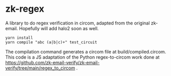 # zk-regex

A library to do regex verification in circom, adapted from the original zk-email. Hopefully will add halo2 soon as well.

```
yarn install
yarn compile "abc (a|b|c)+" test_circuit
```

The compilation command generates a circom file at build/compiled.circom. This code is a JS adaptation of the Python regex-to-circom work done at https://github.com/zk-email-verify/zk-email-verify/tree/main/regex_to_circom .
